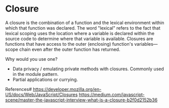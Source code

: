 # Closure

A closure is the combination of a function and the lexical environment within which that function was declared. The word "lexical" refers to the fact that lexical scoping uses the location where a variable is declared within the source code to determine where that variable is available. Closures are functions that have access to the outer (enclosing) function's variables—scope chain even after the outer function has returned.

Why would you use one?

- Data privacy / emulating private methods with closures. Commonly used in the module pattern.
- Partial applications or currying.

References#
https://developer.mozilla.org/en-US/docs/Web/JavaScript/Closures
https://medium.com/javascript-scene/master-the-javascript-interview-what-is-a-closure-b2f0d2152b36
